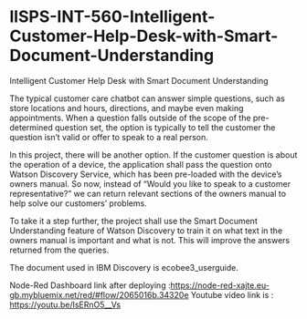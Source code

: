 # llSPS-INT-560-Intelligent-Customer-Help-Desk-with-Smart-Document-Understanding
Intelligent Customer Help Desk with Smart    Document Understanding 

The typical customer care chatbot can answer simple questions, such as store locations and hours, directions, and maybe even making appointments. When a question falls outside of the scope of the pre-determined question set, the option is typically to tell the customer the question isn’t valid or offer to speak to a real person.

In this project, there will be another option. If the customer question is about the operation of a device, the application shall pass the question onto Watson Discovery Service, which has been pre-loaded with the device’s owners manual. So now, instead of “Would you like to speak to a customer representative?” we can return relevant sections of the owners manual to help solve our customers’ problems.

To take it a step further, the project shall use the Smart Document Understanding feature of Watson Discovery to train it on what text in the owners manual is important and what is not. This will improve the answers returned from the queries.

The document used in IBM Discovery is ecobee3_userguide.

Node-Red Dashboard link after deploying :https://node-red-xajte.eu-gb.mybluemix.net/red/#flow/2065016b.34320e
Youtube video link is : https://youtu.be/IsERnO5__Vs

